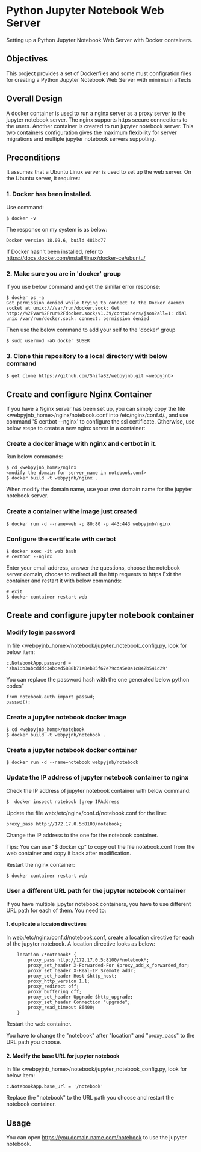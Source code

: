 # Python Jupyter Notebook Web Server
Setting up a Python Jupyter Notebook Web Server with Docker containers.

## Objectives
This project provides a set of Dockerfiles and some must configration files for creating a Python Jupyter Notebook Web Server with minimium affects

## Overall Design
A docker container is used to run a nginx server as a proxy server to the jupyter notebook server. The nginx supports https secure connections to the users.
Another container is created to run jupyter notebook server.
This two containers configuration gives the maximum flexibility for server migrations and multiple jupyter notebook servers suppoting.

## Preconditions
It assumes that a Ubuntu Linux server is used to set up the web server.
On the Ubuntu server, it requires:
### 1. Docker has been installed.
Use command:
```
$ docker -v
```
The response on my system is as below:
```
Docker version 18.09.6, build 481bc77
```
If Docker hasn't been installed, refer to https://docs.docker.com/install/linux/docker-ce/ubuntu/
### 2. Make sure you are in 'docker' group
If you use below command and get the similar error response:
```
$ docker ps -a
Got permission denied while trying to connect to the Docker daemon socket at unix:///var/run/docker.sock: Get http://%2Fvar%2Frun%2Fdocker.sock/v1.39/containers/json?all=1: dial unix /var/run/docker.sock: connect: permission denied
```
Then use the below command to add your self to the 'docker' group
```
$ sudo usermod -aG docker $USER
```
### 3. Clone this repository to a local directory <webpyjnb> with below command
```
$ get clone https://github.com/ShifaSZ/webpyjnb.git <webpyjnb>
```

## Create and configure Nginx Container
If you have a Nginx server has been set up, you can simply copy the file <webpyjnb_home>/nginx/notebook.conf into /etc/nginx/conf.d/., and use command '$ certbot --nginx' to configure the ssl certificate. Otherwise, use below steps to create a new nginx server in a container:
### Create a docker image with nginx and certbot in it.
Run below commands:
```
$ cd <webpyjnb_home>/nginx
<modify the domain for server_name in notebook.conf>
$ docker build -t webpyjnb/nginx .
```
When modify the domain name, use your own domain name for the jupyter notebook server.

### Create a container withe image just created
```
$ docker run -d --name=web -p 80:80 -p 443:443 webpyjnb/nginx
```
### Configure the certificate with cerbot
```
$ docker exec -it web bash
# certbot --nginx
```
Enter your email address, answer the questions, choose the notebook server domain, choose to redirect all the http requests to https
Exit the container and restart it with below commands:
```
# exit
$ docker container restart web
```

## Create and configure jupyter notebook container
### Modify login password
In file <webpyjnb_home>/notebook/jupyter_notebook_config.py, look for below item:
```
c.NotebookApp.password = 'sha1:b3abcdddc34b:ed5888b71e8eb85f67e79cda5e0a1c842b541d29'
```
You can replace the password hash with the one generated below python codes"
```
from notebook.auth import passwd; 
passwd();
```

### Create a jupyter notebook docker image
```
$ cd <webpyjnb_home>/notebook
$ docker build -t webpyjnb/notebook .
```
### Create a jupyter notebook docker container
```
$ docker run -d --name=notebook webpyjnb/notebook
```

### Update the IP address of jupyter notebook container to nginx
Check the IP address of jupyter notebook container with below command:
```
$  docker inspect notebook |grep IPAddress
```
Update the file web:/etc/nginx/conf.d/notebook.conf for the line:
```
proxy_pass http://172.17.0.5:8100/notebook;
```
Change the IP address to the one for the notebook container.

Tips: You can use "$ docker cp" to copy out the file notebook.conf from the web container and copy it back after modification.

Restart the nginx container:
```
$ docker container restart web
```

### User a different URL path for the jupyter notebook container
If you have multiple jupyter notebook containers, you have to use different URL path for each of them. You need to:
#### 1. duplicate a locaion directives
In web:/etc/nginx/conf.d/notebook.conf, create a location directive for each of the jupyter notebook. A location directive looks as below:
```
    location /*notebook* {
        proxy_pass http://172.17.0.5:8100/*notebook*;
        proxy_set_header X-Forwarded-For $proxy_add_x_forwarded_for;
        proxy_set_header X-Real-IP $remote_addr;
        proxy_set_header Host $http_host;
        proxy_http_version 1.1;
        proxy_redirect off;
        proxy_buffering off;
        proxy_set_header Upgrade $http_upgrade;
        proxy_set_header Connection "upgrade";
        proxy_read_timeout 86400;
    }
```
Restart the web container.

You have to change the "notebook" after "location" and "proxy_pass" to the URL path you choose.
#### 2. Modify the base URL for jupyter notebook
In file <webpyjnb_home>/notebook/jupyter_notebook_config.py, look for below item:
```
c.NotebookApp.base_url = '/notebook'
```
Replace the "notebook" to the URL path you choose and restart the notebook container.

## Usage
You can open https://you.domain.name.com/notebook to use the jupyter notebook.
